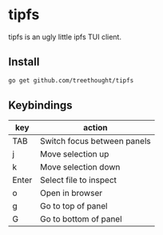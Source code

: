 # tipfs

tipfs is an ugly little ipfs TUI client.


## Install

``` sh
go get github.com/treethought/tipfs
```

## Keybindings

| key   | action                                 |
|-------|----------------------------------------|
| TAB   | Switch focus between panels            |
| j     | Move selection up                      |
| k     | Move selection down                    |
| Enter | Select file to inspect                 |
| o     | Open in browser                        |
| g     | Go to top of panel                     |
| G     | Go to bottom of panel                  |





